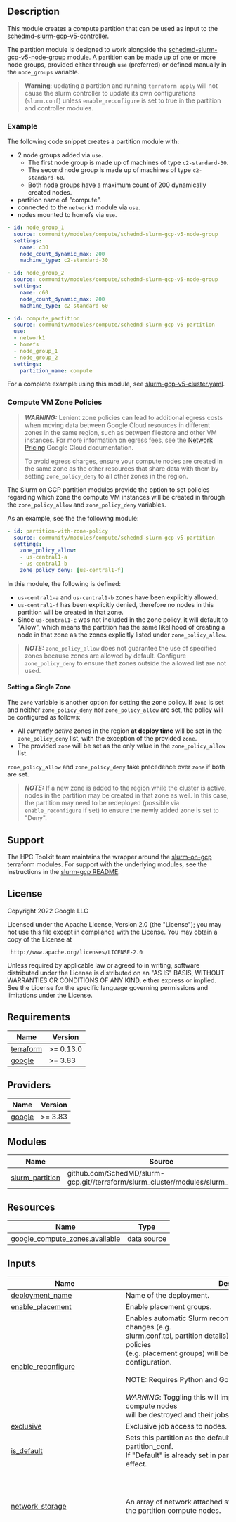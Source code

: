 ## Description

This module creates a compute partition that can be used as input to the
[schedmd-slurm-gcp-v5-controller](../../scheduler/schedmd-slurm-gcp-v5-controller/README.md).

The partition module is designed to work alongside the
[schedmd-slurm-gcp-v5-node-group](../schedmd-slurm-gcp-v5-node-group/README.md)
module. A partition can be made up of one or
more node groups, provided either through `use` (preferred) or defined manually
in the `node_groups` variable.

> **Warning**: updating a partition and running `terraform apply` will not cause
> the slurm controller to update its own configurations (`slurm.conf`) unless
> `enable_reconfigure` is set to true in the partition and controller modules.

### Example

The following code snippet creates a partition module with:

* 2 node groups added via `use`.
  * The first node group is made up of machines of type `c2-standard-30`.
  * The second node group is made up of machines of type `c2-standard-60`.
  * Both node groups have a maximum count of 200 dynamically created nodes.
* partition name of "compute".
* connected to the `network1` module via `use`.
* nodes mounted to homefs via `use`.

```yaml
- id: node_group_1
  source: community/modules/compute/schedmd-slurm-gcp-v5-node-group
  settings:
    name: c30
    node_count_dynamic_max: 200
    machine_type: c2-standard-30

- id: node_group_2
  source: community/modules/compute/schedmd-slurm-gcp-v5-node-group
  settings:
    name: c60
    node_count_dynamic_max: 200
    machine_type: c2-standard-60

- id: compute_partition
  source: community/modules/compute/schedmd-slurm-gcp-v5-partition
  use:
  - network1
  - homefs
  - node_group_1
  - node_group_2
  settings:
    partition_name: compute
```

For a complete example using this module, see
[slurm-gcp-v5-cluster.yaml](../../../examples/slurm-gcp-v5-cluster.yaml).

### Compute VM Zone Policies

> **_WARNING:_** Lenient zone policies can lead to additional egress costs when
> moving data between Google Cloud resources in different zones in the same
> region, such as between filestore and other VM instances. For more information
> on egress fees, see the [Network Pricing][networkpricing] Google Cloud
> documentation.
>
> To avoid egress charges, ensure your compute nodes are created in the same
> zone as the other resources that share data with them by setting
> `zone_policy_deny` to all other zones in the region.

The Slurm on GCP partition modules provide the option to set policies regarding
which zone the compute VM instances will be created in through the
`zone_policy_allow` and `zone_policy_deny` variables.

As an example, see the the following module:

```yaml
- id: partition-with-zone-policy
  source: community/modules/compute/schedmd-slurm-gcp-v5-partition
  settings:
    zone_policy_allow:
    - us-central1-a
    - us-central1-b
    zone_policy_deny: [us-central1-f]
```

In this module, the following is defined:

* `us-central1-a` and `us-central1-b` zones have been explicitly allowed.
* `us-central1-f` has been explicitly denied, therefore no nodes in this
  partition will be created in that zone.
* Since `us-central1-c` was not included in the zone policy, it will default to
  "Allow", which means the partition has the same likelihood of creating a node in
  that zone as the zones explicitly listed under `zone_policy_allow`.

> **_NOTE:_** `zone_policy_allow` does not guarantee the use of specified zones
> because zones are allowed by default. Configure `zone_policy_deny` to ensure
> that zones outside the allowed list are not used.

#### Setting a Single Zone

The `zone` variable is another option for setting the zone policy. If `zone` is
set and neither `zone_policy_deny` nor `zone_policy_allow` are set, the
policy will be configured as follows:

* All _currently active_ zones in the region **at deploy time** will be set in the
 `zone_policy_deny` list, with the exception of the provided `zone`.
* The provided `zone` will be set as the only value in the `zone_policy_allow`
  list.

`zone_policy_allow` and `zone_policy_deny` take precedence over `zone` if both
are set.

> **_NOTE:_** If a new zone is added to the region while the cluster is active,
> nodes in the partition may be created in that zone as well. In this case, the
> partition may need to be redeployed (possible via `enable_reconfigure` if set)
> to ensure the newly added zone is set to "Deny".

[networkpricing]: https://cloud.google.com/vpc/network-pricing

## Support
The HPC Toolkit team maintains the wrapper around the [slurm-on-gcp] terraform
modules. For support with the underlying modules, see the instructions in the
[slurm-gcp README][slurm-gcp-readme].

[slurm-on-gcp]: https://github.com/SchedMD/slurm-gcp
[slurm-gcp-readme]: https://github.com/SchedMD/slurm-gcp#slurm-on-google-cloud-platform

## License
<!-- BEGINNING OF PRE-COMMIT-TERRAFORM DOCS HOOK -->
Copyright 2022 Google LLC

Licensed under the Apache License, Version 2.0 (the "License");
you may not use this file except in compliance with the License.
You may obtain a copy of the License at

     http://www.apache.org/licenses/LICENSE-2.0

Unless required by applicable law or agreed to in writing, software
distributed under the License is distributed on an "AS IS" BASIS,
WITHOUT WARRANTIES OR CONDITIONS OF ANY KIND, either express or implied.
See the License for the specific language governing permissions and
limitations under the License.

## Requirements

| Name | Version |
|------|---------|
| <a name="requirement_terraform"></a> [terraform](#requirement\_terraform) | >= 0.13.0 |
| <a name="requirement_google"></a> [google](#requirement\_google) | >= 3.83 |

## Providers

| Name | Version |
|------|---------|
| <a name="provider_google"></a> [google](#provider\_google) | >= 3.83 |

## Modules

| Name | Source | Version |
|------|--------|---------|
| <a name="module_slurm_partition"></a> [slurm\_partition](#module\_slurm\_partition) | github.com/SchedMD/slurm-gcp.git//terraform/slurm_cluster/modules/slurm_partition | 5.5.0 |

## Resources

| Name | Type |
|------|------|
| [google_compute_zones.available](https://registry.terraform.io/providers/hashicorp/google/latest/docs/data-sources/compute_zones) | data source |

## Inputs

| Name | Description | Type | Default | Required |
|------|-------------|------|---------|:--------:|
| <a name="input_deployment_name"></a> [deployment\_name](#input\_deployment\_name) | Name of the deployment. | `string` | n/a | yes |
| <a name="input_enable_placement"></a> [enable\_placement](#input\_enable\_placement) | Enable placement groups. | `bool` | `true` | no |
| <a name="input_enable_reconfigure"></a> [enable\_reconfigure](#input\_enable\_reconfigure) | Enables automatic Slurm reconfigure on when Slurm configuration changes (e.g.<br>slurm.conf.tpl, partition details). Compute instances and resource policies<br>(e.g. placement groups) will be destroyed to align with new configuration.<br><br>NOTE: Requires Python and Google Pub/Sub API.<br><br>*WARNING*: Toggling this will impact the running workload. Deployed compute nodes<br>will be destroyed and their jobs will be requeued. | `bool` | `false` | no |
| <a name="input_exclusive"></a> [exclusive](#input\_exclusive) | Exclusive job access to nodes. | `bool` | `true` | no |
| <a name="input_is_default"></a> [is\_default](#input\_is\_default) | Sets this partition as the default partition by updating the partition\_conf.<br>If "Default" is already set in partition\_conf, this variable will have no effect. | `bool` | `false` | no |
| <a name="input_network_storage"></a> [network\_storage](#input\_network\_storage) | An array of network attached storage mounts to be configured on the partition compute nodes. | <pre>list(object({<br>    server_ip     = string,<br>    remote_mount  = string,<br>    local_mount   = string,<br>    fs_type       = string,<br>    mount_options = string<br>  }))</pre> | `[]` | no |
| <a name="input_node_groups"></a> [node\_groups](#input\_node\_groups) | A list of node groups associated with this partition. See<br>schedmd-slurm-gcp-v5-node-group for more information on defining a node<br>group in a blueprint. | <pre>list(object({<br>    access_config = list(object({<br>      network_tier = string<br>    }))<br>    node_count_static      = number<br>    node_count_dynamic_max = number<br>    group_name             = string<br>    node_conf              = map(string)<br>    additional_disks = list(object({<br>      disk_name    = string<br>      device_name  = string<br>      disk_size_gb = number<br>      disk_type    = string<br>      disk_labels  = map(string)<br>      auto_delete  = bool<br>      boot         = bool<br>    }))<br>    bandwidth_tier         = string<br>    can_ip_forward         = bool<br>    disable_smt            = bool<br>    disk_auto_delete       = bool<br>    disk_labels            = map(string)<br>    disk_size_gb           = number<br>    disk_type              = string<br>    enable_confidential_vm = bool<br>    enable_oslogin         = bool<br>    enable_shielded_vm     = bool<br>    enable_spot_vm         = bool<br>    gpu = object({<br>      count = number<br>      type  = string<br>    })<br>    instance_template   = string<br>    labels              = map(string)<br>    machine_type        = string<br>    metadata            = map(string)<br>    min_cpu_platform    = string<br>    on_host_maintenance = string<br>    preemptible         = bool<br>    service_account = object({<br>      email  = string<br>      scopes = list(string)<br>    })<br>    shielded_instance_config = object({<br>      enable_integrity_monitoring = bool<br>      enable_secure_boot          = bool<br>      enable_vtpm                 = bool<br>    })<br>    spot_instance_config = object({<br>      termination_action = string<br>    })<br>    source_image_family  = string<br>    source_image_project = string<br>    source_image         = string<br>    tags                 = list(string)<br>  }))</pre> | `[]` | no |
| <a name="input_partition_conf"></a> [partition\_conf](#input\_partition\_conf) | Slurm partition configuration as a map.<br>See https://slurm.schedmd.com/slurm.conf.html#SECTION_PARTITION-CONFIGURATION | `map(string)` | `{}` | no |
| <a name="input_partition_name"></a> [partition\_name](#input\_partition\_name) | The name of the slurm partition. | `string` | n/a | yes |
| <a name="input_partition_startup_scripts_timeout"></a> [partition\_startup\_scripts\_timeout](#input\_partition\_startup\_scripts\_timeout) | The timeout (seconds) applied to the partition startup script. If<br>any script exceeds this timeout, then the instance setup process is considered<br>failed and handled accordingly.<br><br>NOTE: When set to 0, the timeout is considered infinite and thus disabled. | `number` | `300` | no |
| <a name="input_project_id"></a> [project\_id](#input\_project\_id) | Project in which the HPC deployment will be created. | `string` | n/a | yes |
| <a name="input_region"></a> [region](#input\_region) | The default region for Cloud resources. | `string` | n/a | yes |
| <a name="input_slurm_cluster_name"></a> [slurm\_cluster\_name](#input\_slurm\_cluster\_name) | Cluster name, used for resource naming and slurm accounting. If not provided it will default to the first 8 characters of the deployment name (removing any invalid characters). | `string` | `null` | no |
| <a name="input_startup_script"></a> [startup\_script](#input\_startup\_script) | Startup script that will be used by the partition VMs. | `string` | `""` | no |
| <a name="input_subnetwork_project"></a> [subnetwork\_project](#input\_subnetwork\_project) | The project the subnetwork belongs to. | `string` | `""` | no |
| <a name="input_subnetwork_self_link"></a> [subnetwork\_self\_link](#input\_subnetwork\_self\_link) | Subnet to deploy to. | `string` | `null` | no |
| <a name="input_zone"></a> [zone](#input\_zone) | Zone in which to create all compute VMs. If `zone_policy_deny` or `zone_policy_allow` are set, the `zone` variable will be ignored. | `string` | `null` | no |
| <a name="input_zone_policy_allow"></a> [zone\_policy\_allow](#input\_zone\_policy\_allow) | Partition nodes will prefer to be created in the listed zones. If a zone appears<br>in both zone\_policy\_allow and zone\_policy\_deny, then zone\_policy\_deny will take<br>priority for that zone. | `set(string)` | `[]` | no |
| <a name="input_zone_policy_deny"></a> [zone\_policy\_deny](#input\_zone\_policy\_deny) | Partition nodes will not be created in the listed zones. If a zone appears in<br>both zone\_policy\_allow and zone\_policy\_deny, then zone\_policy\_deny will take<br>priority for that zone. | `set(string)` | `[]` | no |

## Outputs

| Name | Description |
|------|-------------|
| <a name="output_partition"></a> [partition](#output\_partition) | Details of a slurm partition |
<!-- END OF PRE-COMMIT-TERRAFORM DOCS HOOK -->
